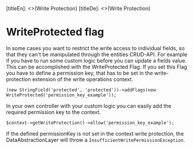 [titleEn]: <>(Write Protection)
[titleDe]: <>(Write Protection)
# WriteProtected flag

In some cases you want to restrict the write access to individual fields, so that they can't be manipulated through the entities CRUD-API.
For example if you have to run some custom logic before you can update a fields value. This can be accomplished with the WriteProtected Flag. 
If you set this Flag you have to define a permission key, that has to be set in the write-protection extension of the write operations context.

```
(new StringField('protected', 'protected'))->addFlags(new WriteProtected('permission_key_example'));
```

In your own controller with your custom logic you can easily add the required permission key to the context.

```
$context->getWriteProtection()->allow('permission_key_example');
```

If the defined permissionKey is not set in the context write protection, the DataAbstractionLayer will throw a `InsufficientWritePermissionException`.